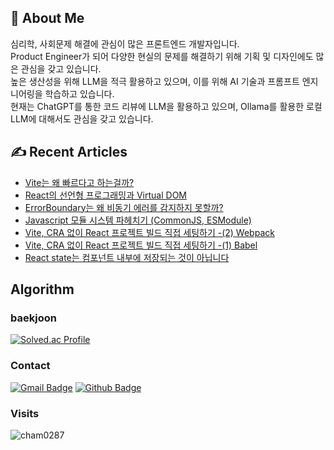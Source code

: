 ## 🙋 About Me
심리학, 사회문제 해결에 관심이 많은 프론트엔드 개발자입니다. <br/>
Product Engineer가 되어 다양한 현실의 문제를 해결하기 위해 기획 및 디자인에도 많은 관심을 갖고 있습니다. <br/>
높은 생산성을 위해 LLM을 적극 활용하고 있으며, 이를 위해 AI 기술과 프롬프트 엔지니어링을 학습하고 있습니다. <br/>
현재는 ChatGPT를 통한 코드 리뷰에 LLM을 활용하고 있으며, Ollama를 활용한 로컬 LLM에 대해서도 관심을 갖고 있습니다.

## ✍️ Recent Articles
- [Vite는 왜 빠르다고 하는걸까?](https://velog.io/@cham0287/Vite-%EC%99%9C-%EC%93%B0%EB%8A%94%EC%A7%80-%EC%95%8C%EC%95%84%EB%B3%B4%EA%B8%B0)
- [React의 선언형 프로그래밍과 Virtual DOM](https://velog.io/@cham0287/React-%EC%84%A0%EC%96%B8%ED%98%95-%ED%94%84%EB%A1%9C%EA%B7%B8%EB%9E%98%EB%B0%8D%EA%B3%BC-Virtual-DOM)
- [ErrorBoundary는 왜 비동기 에러를 감지하지 못할까?](https://velog.io/@cham0287/ErrorBoundary%EB%8A%94-%EC%99%9C-%EB%B9%84%EB%8F%99%EA%B8%B0-%EC%97%90%EB%9F%AC%EB%A5%BC-%EA%B0%90%EC%A7%80%ED%95%98%EC%A7%80-%EB%AA%BB%ED%95%A0%EA%B9%8C)
- [Javascript 모듈 시스템 파헤치기 (CommonJS, ESModule)](https://velog.io/@cham0287/CommonJS%EC%99%80-ESModule%EC%9D%B4-%EB%AD%98%EA%B9%8C)
- [Vite, CRA 없이 React 프로젝트 빌드 직접 세팅하기 -(2) Webpack](https://velog.io/@cham0287/Vite-CRA-%EC%97%86%EC%9D%B4-React-%ED%94%84%EB%A1%9C%EC%A0%9D%ED%8A%B8-%EB%B9%8C%EB%93%9C-%EC%A7%81%EC%A0%91-%EC%84%B8%ED%8C%85%ED%95%98%EA%B8%B0-2-Webpack)
- [Vite, CRA 없이 React 프로젝트 빌드 직접 세팅하기 -(1) Babel](https://velog.io/@cham0287/Vite-CRA-%EC%97%86%EC%9D%B4-React-%ED%94%84%EB%A1%9C%EC%A0%9D%ED%8A%B8-%EB%B9%8C%EB%93%9C-%EC%A7%81%EC%A0%91-%EC%84%B8%ED%8C%85%ED%95%98%EA%B8%B0-1-Babel-lwwstaoh)
- [React state는 컴포넌트 내부에 저장되는 것이 아닙니다](https://velog.io/@cham0287/React-state%EB%8A%94-%EC%BB%B4%ED%8F%AC%EB%84%8C%ED%8A%B8-%EB%82%B4%EB%B6%80%EC%97%90-%EC%A0%80%EC%9E%A5%EB%90%98%EB%8A%94-%EA%B2%83%EC%9D%B4-%EC%95%84%EB%8B%99%EB%8B%88%EB%8B%A4)

## Algorithm
### baekjoon
[![Solved.ac Profile](http://mazassumnida.wtf/api/v2/generate_badge?boj=cham0287)](https://solved.ac/cham0287) <br/>

### Contact
[![Gmail Badge](https://img.shields.io/badge/-crtmt97@gmail.com-c14438?style=flat&logo=Gmail&logoColor=white&link=mailto:crtmt97@gmail.com)](mailto:crtmt97@gmail.com) [![Github Badge](https://img.shields.io/badge/-cham0287-grey?style=flat&logo=github&logoColor=white&link=https://github.com/cham0287/)](https://www.github.com/cham0287/) 
<br/>

### Visits
<p align=left> <img src=https://komarev.com/ghpvc/?username=cham0287 alt=cham0287 /> </p>

